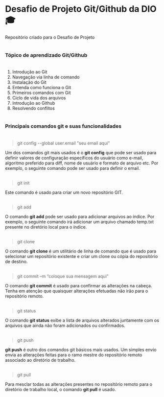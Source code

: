 # Desafio de Projeto Git/Github da DIO 🎓

Repositório criado para o Desafio de Projeto<br><br/>

### Tópico de aprendizado Git/Github<br><br/>

1. Introdução ao Git
2. Navegação via linha de comando
3. Instalação do Git
4. Entenda como funciona o Git
5. Primeiros comandos com Git
6. Ciclo de vida dos arquivos
7. Introdução ao Github
8. Resolvendo conflitos<br><br/>

### Principais comandos git e suas funcionalidades<br><br/>

>  git config --global user.email "seu email aqui"

Um dos comandos git mais usados é o **git config** que pode ser usado para definir valores de configuração específicos do usuário como e-mail, algoritmo preferido para diff, nome de usuário e formato de arquivo etc. Por exemplo, o seguinte comando pode ser usado para definir o email.<br><br/>

>  git init
 
Este comando é usado para criar um novo repositório GIT.<br><br/>

>  git add

O comando **git add** pode ser usado para adicionar arquivos ao índice. Por exemplo, o seguinte comando irá adicionar um arquivo chamado temp.txt presente no diretório local para o índice.<br><br/>

>  git clone

O comando __git clone__ é um utilitário de linha de comando que é usado para selecionar um repositório existente e criar um clone ou cópia do repositório de destino.<br><br/>

>  git commit –m “coloque sua mensagem aqui”

O comando **git commit** é usado para confirmar as alterações na cabeça. Tenha em atenção que quaisquer alterações efetuadas não irão para o repositório remoto.<br><br/>

>  git status

O comando **git status** exibe a lista de arquivos alterados juntamente com os arquivos que ainda não foram adicionados ou confirmados.<br><br/>

>  git push

**git push** é outro dos comandos git básicos mais usados. Um simples envio envia as alterações feitas para o ramo mestre do repositório remoto associado ao diretório de trabalho.<br><br/>

>  git pull

Para mesclar todas as alterações presentes no repositório remoto para o diretório de trabalho local, o comando __git pull__ é usado.
